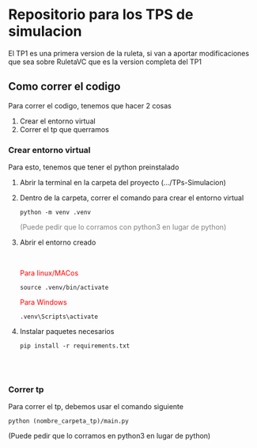 <h1>Repositorio para los TPS de simulacion</h1>

<p>
El TP1 es una primera version de la ruleta, si van a aportar modificaciones que sea sobre RuletaVC que es la version completa del TP1
</p>


<h2> Como correr el codigo</h2>
<p>Para correr el codigo, tenemos que hacer 2 cosas</p>
<ol>
    <li>Crear el entorno virtual</li>
    <li>Correr el tp que querramos </li>
</ol>
<h3>Crear entorno virtual</h3>
<p>Para esto, tenemos que tener el python preinstalado</p>
<ol>
    <li>
        <p>Abrir la terminal en la carpeta del proyecto (.../TPs-Simulacion)</p>
    </li>
    <li>
        <p>Dentro de la carpeta, correr el comando para crear el entorno virtual</p>
        <code>python -m venv .venv</code>
        <p style="color:gray;">(Puede pedir que lo corramos con python3 en lugar de python)</p>
    </li>
    <li>
        <p>Abrir el entorno creado</p>
        <br>
        <p style="color:red">Para linux/MACos</p>
        <code>source .venv/bin/activate</code>
        <br>
        <p style="color:red">Para Windows</p>
        <code>.venv\Scripts\activate</code>
    </li>
    <li>
        <p>Instalar paquetes necesarios</p>
        <code>pip install -r requirements.txt</code>
    </li>
    
</ol>
<br>
<br>
<h3>Correr tp</h3>
<p>Para correr el tp, debemos usar el comando siguiente</p>
<code>python (nombre_carpeta_tp)/main.py</code>
<p>(Puede pedir que lo corramos en python3 en lugar de python)</p>

